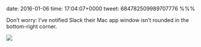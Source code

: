 date: 2016-01-06
time: 17:04:07+0000
tweet: 684782509989707776
%%%

Don’t worry: I’ve notified Slack their Mac app window isn’t rounded in the bottom-right corner.

![](CYDWEExWwAEPSGt.png)
